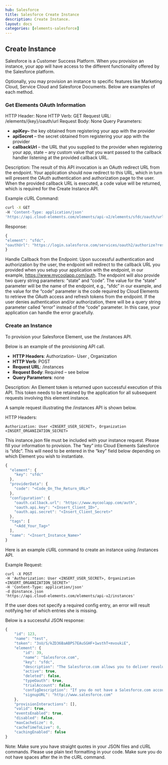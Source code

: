 ```yaml
---
hub: Salesforce
title: Salesforce Create Instance
description: Create Instance.
layout: docs
categories: [elements-salesforce]
---
```


## Create Instance

Salesforce is a Customer Success Platform. When you provision an instance, your app will have access to the different functionality offered by the Salesforce platform.

Optionally, you may provision an instance to specific features like Marketing Cloud, Service Cloud and Salesforce Documents. Below are examples of each method.

### Get Elements OAuth Information

HTTP Header: None
HTTP Verb: GET
Request URL: /elements/{key}/oauth/url
Request Body: None
Query Parameters:

* __apiKey–__ the key obtained from registering your app with the provider
* __apiSecret__ – the secret obtained from registering your app with the provider
* __callbackUrl__ – the URL that you supplied to the provider when registering your app, state – any custom value that you want passed to the callback handler listening at the provided callback URL.

Description: The result of this API invocation is an OAuth redirect URL from the endpoint. Your application should now redirect to this URL, which in turn will present the OAuth authentication and authorization page to the user. When the provided callback URL is executed, a code value will be returned, which is required for the Create Instance API.

Example cURL Command:

```bash
curl -X GET
-H 'Content-Type: application/json'
'https://api.cloud-elements.com/elements/api-v2/elements/sfdc/oauth/url?apiKey=fake_salesforce_api_key&apiSecret=fake_salesforce_api_secret&callbackUrl=https://www.mycoolapp.com/auth&state=sfdc'
```

Response:

```javascript
{
"element": "sfdc",
"oauthUrl": "https://login.salesforce.com/services/oauth2/authorize?response_type=code&client_id=fake_salesforce_api_key&client_secret=xyz789&scope=full%20refresh_token&redirect_uri=https://www.mycoolapp.com/auth&state=sfdc"
}
```

Handle Callback from the Endpoint:
Upon successful authentication and authorization by the user, the endpoint will redirect to the callback URL you provided when you setup your application with the endpoint, in our example, https://www.mycoolapp.com/auth. The endpoint will also provide two query string parameters: “state” and “code”. The value for the “state” parameter will be the name of the endpoint, e.g., “sfdc” in our example, and the value for the “code” parameter is the code required by Cloud Elements to retrieve the OAuth access and refresh tokens from the endpoint. If the user denies authentication and/or authorization, there will be a query string parameter called “error” instead of the “code” parameter. In this case, your application can handle the error gracefully.

### Create an Instance

To provision your Salesforce Element, use the /instances API.

Below is an example of the provisioning API call.

* __HTTP Headers__: Authorization- User <user secret>, Organization <organization secret>
* __HTTP Verb__: POST
* __Request URL__: /instances
* __Request Body__: Required – see below
* __Query Parameters__: none

Description: An Element token is returned upon successful execution of this API. This token needs to be retained by the application for all subsequent requests involving this element instance.

A sample request illustrating the /instances API is shown below.

HTTP Headers:

```
Authorization: User <INSERT_USER_SECRET>, Organization <INSERT_ORGANIZATION_SECRET>

```
This instance.json file must be included with your instance request.  Please fill your information to provision.  The “key” into Cloud Elements Salesforce is “sfdc”.  This will need to be entered in the “key” field below depending on which Element you wish to instantiate.

```javascript
{
  "element": {
    "key": "sfdc"
  },
  "providerData": {
    "code": "<Code_On_The_Return_URL>"
  },
  "configuration": {
    "oauth.callback.url": "https://www.mycoolapp.com/auth",
    "oauth.api.key": "<Insert_Client_ID>",
    "oauth.api.secret": "<Insert_Client_Secret>"
  },
  "tags": [
    "<Add_Your_Tag>"
  ],
  "name": "<Insert_Instance_Name>"
}
```

Here is an example cURL command to create an instance using /instances API.

Example Request:

```
curl -X POST
-H 'Authorization: User <INSERT_USER_SECRET>, Organization <INSERT_ORGANIZATION_SECRET>'
-H 'Content-Type: application/json'
-d @instance.json
'https://api.cloud-elements.com/elements/api-v2/instances'
```

If the user does not specify a required config entry, an error will result notifying her of which entries she is missing.

Below is a successful JSON response:

```javascript
{
    "id": 123,
    "name": "test",
    "token": "3sU/S/kZD36BaABPS7EAuSGHF+1wsthT+mvoukiE",
    "element": {
        "id": 39,
        "name": "Salesforce.com",
        "key": "sfdc",
        "description": "The Salesforce.com allows you to deliver revolutionary CRM automation functionality, such as account and contact creation, from anywhere, anytime, on any device.",
        "active": true,
        "deleted": false,
        "typeOauth": true,
        "trialAccount": false,
        "configDescription": "If you do not have a Salesforce.com account, you can create one at <a href="http://www.salesforce.com" target="_blank">Salesforce.com Signup</a>",
        "signupURL": "http://www.salesforce.com"
    },
    "provisionInteractions": [],
    "valid": true,
    "eventsEnabled": true,
    "disabled": false,
    "maxCacheSize": 0,
    "cacheTimeToLive": 0,
    "cachingEnabled": false
}
```

Note:  Make sure you have straight quotes in your JSON files and cURL commands.  Please use plain text formatting in your code.  Make sure you do not have spaces after the in the cURL command.
